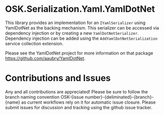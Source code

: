# OSK.Serialization.Yaml.YamlDotNet
This library provides an implementation for an `IYamlSerializer` using YamlDotNet as the backing mechanism. This serializer can be accessed via dependency injection or by creating a new `YamlDotNetSerializer`. Dependency injection can be added using the `AddYamlDotNetSerialization` service collection extension.

Please see the YamlDotNet project for more information on that package https://github.com/aaubry/YamlDotNet.

# Contributions and Issues
Any and all contributions are appreciated! Please be sure to follow the branch naming convention OSK-{issue number}-{deliminated}-{branch}-{name} as current workflows rely on it for automatic issue closure. Please submit issues for discussion and tracking using the github issue tracker.
